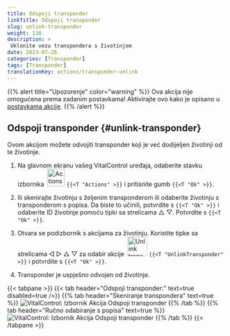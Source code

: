 ```yaml
---
title: Odspoji transponder
linkTitle: Odspoji transponder
slug: unlink-transponder
weight: 110
description: >
 Uklonite vezu transpondera s životinjom
date: 2023-07-26
categories: [Transponder]
tags: [Transponder]
translationKey: actions/transponder-unlink
---
```

{{% alert title="Upozorenje" color="warning" %}}
Ova akcija nije omogućena prema zadanim postavkama! Aktivirajte ovo kako je opisano u [postavkama akcije](../setting/).
{{% /alert %}}

## Odspoji transponder {#unlink-transponder}

Ovom akcijom možete odvojiti transponder koji je već dodijeljen životinji od te životinje.

1. Na glavnom ekranu vašeg VitalControl uređaja, odaberite stavku izbornika &nbsp;<img src="/icons/actions.svg" width="40" align="bottom" alt="Actions" /> `{{<T "Actions" >}}` i pritisnite gumb `{{<T "Ok" >}}`.

2. Ili skenirajte životinju s željenim transponderom ili odaberite životinju s transponderom s popisa. Da biste to učinili, potvrdite s `{{<T "Ok" >}}` i odaberite ID životinje pomoću tipki sa strelicama △ ▽. Potvrdite s `{{<T "Ok" >}}`.

3. Otvara se podizbornik s akcijama za životinju. Koristite tipke sa strelicama ◁ ▷ △ ▽ za odabir akcije &nbsp;<img src="/icons/actions/unlink-transponder.svg" width="45" align="bottom" alt="Unlink transponder" /> `{{<T "UnlinkTransponder" >}}` i potvrdite s `{{<T "Ok" >}}`.

4. Transponder je uspješno odvojen od životinje.

{{< tabpane >}}
{{< tab header="Odspoji transponder:" text=true disabled=true />}}
{{% tab header="Skeniranje transpondera" text=true %}}
![VitalControl: Izbornik Akcija Odspoji transponder](../images/unlinktransponder-scan.png "Odspoji transponder")
{{% /tab %}}
{{% tab header="Ručno odabiranje s popisa" text=true %}}
![VitalControl: Izbornik Akcija Odspoji transponder](../images/unlinktransponder.png "Odspoji transponder")
{{% /tab %}}
{{< /tabpane >}}

